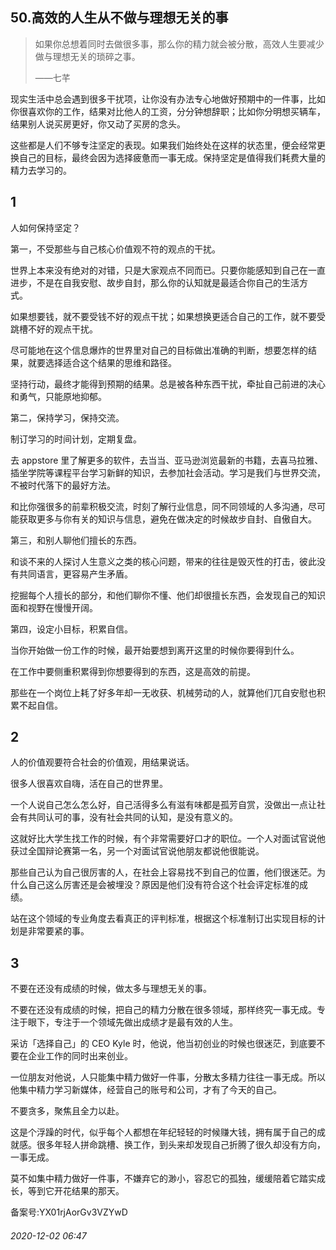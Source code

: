 ## 50.高效的人生从不做与理想无关的事

> 如果你总想着同时去做很多事，那么你的精力就会被分散，高效人生要减少做与理想无关的琐碎之事。   
> 
> ——七芊 


现实生活中总会遇到很多干扰项，让你没有办法专心地做好预期中的一件事，比如你很喜欢你的工作，结果对比他人的工资，分分钟想辞职；比如你分明想买辆车，结果别人说买房更好，你又动了买房的念头。 


这些都是人们不够专注坚定的表现。如果我们始终处在这样的状态里，便会经常更换自己的目标，最终会因为选择疲惫而一事无成。保持坚定是值得我们耗费大量的精力去学习的。 


1
-


人如何保持坚定？ 


第一，不受那些与自己核心价值观不符的观点的干扰。 


世界上本来没有绝对的对错，只是大家观点不同而已。只要你能感知到自己在一直进步，不是在自我安慰、故步自封，那么你的认知就是最适合你自己的生活方式。 


如果想要钱，就不要受钱不好的观点干扰；如果想换更适合自己的工作，就不要受跳槽不好的观点干扰。 


尽可能地在这个信息爆炸的世界里对自己的目标做出准确的判断，想要怎样的结果，就要选择适合这个结果的思维和路径。 


坚持行动，最终才能得到预期的结果。总是被各种东西干扰，牵扯自己前进的决心和勇气，只能原地抑郁。 


第二，保持学习，保持交流。 


制订学习的时间计划，定期复盘。 


去 appstore 里了解更多的软件，去当当、亚马逊浏览最新的书籍，去喜马拉雅、插坐学院等课程平台学习新鲜的知识，去参加社会活动。学习是我们与世界交流，不被时代落下的最好方法。 


和比你强很多的前辈积极交流，时刻了解行业信息，同不同领域的人多沟通，尽可能获取更多与你有关的知识与信息，避免在做决定的时候故步自封、自傲自大。 


第三，和别人聊他们擅长的东西。 


和谈不来的人探讨人生意义之类的核心问题，带来的往往是毁灭性的打击，彼此没有共同语言，更容易产生矛盾。 


挖掘每个人擅长的部分，和他们聊你不懂、他们却很擅长东西，会发现自己的知识面和视野在慢慢开阔。 


第四，设定小目标，积累自信。 


当你开始做一份工作的时候，最开始要想到离开这里的时候你要得到什么。 


在工作中要侧重积累得到你想要得到的东西，这是高效的前提。 


那些在一个岗位上耗了好多年却一无收获、机械劳动的人，就算他们兀自安慰也积累不起自信。 


2
-


人的价值观要符合社会的价值观，用结果说话。 


很多人很喜欢自嗨，活在自己的世界里。 


一个人说自己怎么怎么好，自己活得多么有滋有味都是孤芳自赏，没做出一点让社会有共同认可的事，没有社会共同的认知，是没有意义的。 


这就好比大学生找工作的时候，有个非常需要好口才的职位。一个人对面试官说他获过全国辩论赛第一名，另一个对面试官说他朋友都说他很能说。 


那些自己认为自己很厉害的人，在社会上容易找不到自己的位置，他们很迷茫。为什么自己这么厉害还是会被埋没？原因是他们没有符合这个社会评定标准的成绩。 


站在这个领域的专业角度去看真正的评判标准，根据这个标准制订出实现目标的计划是非常要紧的事。 


3
-


不要在还没有成绩的时候，做太多与理想无关的事。 


不要在还没有成绩的时候，把自己的精力分散在很多领域，那样终究一事无成。专注于眼下，专注于一个领域先做出成绩才是最有效的人生。 


采访「选择自己」的 CEO Kyle 时，他说，他当初创业的时候也很迷茫，到底要不要在企业工作的同时出来创业。 


一位朋友对他说，人只能集中精力做好一件事，分散太多精力往往一事无成。所以他集中精力学习新媒体，经营自己的账号和公司，才有了今天的自己。 


不要贪多，聚焦且全力以赴。 


这是个浮躁的时代，似乎每个人都想在年纪轻轻的时候赚大钱，拥有属于自己的成就感。很多年轻人拼命跳槽、换工作，到头来却发现自己折腾了很久却没有方向，一事无成。 


莫不如集中精力做好一件事，不嫌弃它的渺小，容忍它的孤独，缓缓陪着它踏实成长，等到它开花结果的那天。 


备案号:YX01rjAorGv3VZYwD


###### 2020-12-02 06:47
